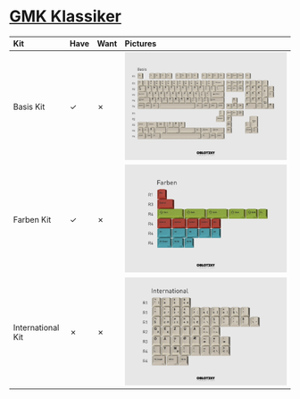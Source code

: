 # [GMK Klassiker](https://geekhack.org/index.php?topic=114792.0)

| Kit                     | Have    | Want    | Pictures |
| :-----------------------| :------ | :------ | :------- |
| Basis Kit               |    ✓    |    ✗    | ![](pictures/gmk_klassiker_basis_kit.jpg)         |
| Farben Kit              |    ✓    |    ✗    | ![](pictures/gmk_klassiker_farben_kit.jpg)        |
| International Kit       |    ✗    |    ✗    | ![](pictures/gmk_klassiker_international_kit.jpg) |
